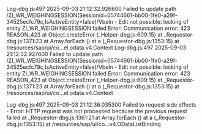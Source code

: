Log-dbg.js:497 2025-09-03 21:12:32.926600 Failed to update path /ZI_WR_WEIGHINGSESSION(Sessionid=05744661-bb00-1fe0-a29f-34525ecfc79c,IsActiveEntity=false)/Vbeln - Edit not possible: locking of entity ZI_WR_WEIGHINGSESSION failed
Error: Communication error: 423 REASON_423
    at Object.createError (_Helper-dbg.js:609:15)
    at _Requestor-dbg.js:1371:23
    at Array.forEach (<anonymous>)
    at a (_Requestor-dbg.js:1353:15)
    at /resources/sap/ui/co…el.odata.v4.Context
Log-dbg.js:497 2025-09-03 21:12:32.927600 Failed to update path /ZI_WR_WEIGHINGSESSION(Sessionid=05744661-bb00-1fe0-a29f-34525ecfc79c,IsActiveEntity=false)/Vbeln - Edit not possible: locking of entity ZI_WR_WEIGHINGSESSION failed
Error: Communication error: 423 REASON_423
    at Object.createError (_Helper-dbg.js:609:15)
    at _Requestor-dbg.js:1371:23
    at Array.forEach (<anonymous>)
    at a (_Requestor-dbg.js:1353:15)
    at /resources/sap/ui/co…el.odata.v4.Context

Log-dbg.js:497 2025-09-03 21:12:36.035300 Failed to request side effects - Error: HTTP request was not processed because the previous request failed
    at _Requestor-dbg.js:1361:21
    at Array.forEach (<anonymous>)
    at a (_Requestor-dbg.js:1353:15)
    at /resources/sap/ui/co…v4.ODataListBinding
